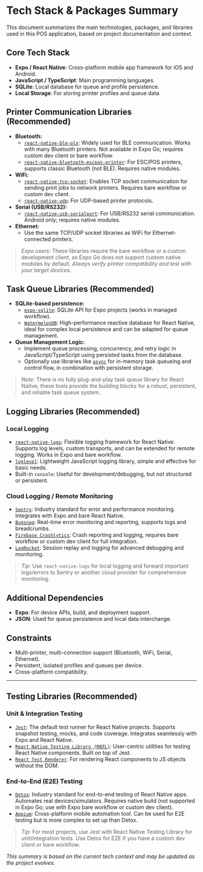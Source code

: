# Tech Stack & Packages Summary

This document summarizes the main technologies, packages, and libraries used in this POS application, based on project documentation and context.

## Core Tech Stack

- **Expo / React Native**: Cross-platform mobile app framework for iOS and Android.
- **JavaScript / TypeScript**: Main programming languages.
- **SQLite**: Local database for queue and profile persistence.
- **Local Storage**: For storing printer profiles and queue data.

## Printer Communication Libraries (Recommended)

- **Bluetooth:**
  - [`react-native-ble-plx`](https://github.com/dotintent/react-native-ble-plx): Widely used for BLE communication. Works with many Bluetooth printers. Not available in Expo Go; requires custom dev client or bare workflow.
  - [`react-native-bluetooth-escpos-printer`](https://github.com/januslo/react-native-bluetooth-escpos-printer): For ESC/POS printers, supports classic Bluetooth (not BLE). Requires native modules.
- **WiFi:**
  - [`react-native-tcp-socket`](https://github.com/Rapsssito/react-native-tcp-socket): Enables TCP socket communication for sending print jobs to network printers. Requires bare workflow or custom dev client.
  - [`react-native-udp`](https://github.com/tradle/react-native-udp): For UDP-based printer protocols.
- **Serial (USB/RS232):**
  - [`react-native-usb-serialport`](https://github.com/hoanghiepvo/react-native-usb-serialport): For USB/RS232 serial communication. Android only; requires native modules.
- **Ethernet:**
  - Use the same TCP/UDP socket libraries as WiFi for Ethernet-connected printers.

> _Expo users:_ These libraries require the bare workflow or a custom development client, as Expo Go does not support custom native modules by default.
> _Always verify printer compatibility and test with your target devices._

## Task Queue Libraries (Recommended)

- **SQLite-based persistence:**
  - [`expo-sqlite`](https://docs.expo.dev/versions/latest/sdk/sqlite/): SQLite API for Expo projects (works in managed workflow).
  - [`WatermelonDB`](https://github.com/Nozbe/WatermelonDB): High-performance reactive database for React Native, ideal for complex local persistence and can be adapted for queue management.
- **Queue Management Logic:**
  - Implement queue processing, concurrency, and retry logic in JavaScript/TypeScript using persisted tasks from the database.
  - Optionally use libraries like [`async`](https://caolan.github.io/async/) for in-memory task queueing and control flow, in combination with persistent storage.

> _Note:_ There is no fully plug-and-play task queue library for React Native; these tools provide the building blocks for a robust, persistent, and reliable task queue system.

## Logging Libraries (Recommended)

### Local Logging

- [`react-native-logs`](https://github.com/onubo/react-native-logs): Flexible logging framework for React Native. Supports log levels, custom transports, and can be extended for remote logging. Works in Expo and bare workflow.
- [`loglevel`](https://github.com/pimterry/loglevel): Lightweight JavaScript logging library, simple and effective for basic needs.
- Built-in `console`: Useful for development/debugging, but not structured or persistent.

### Cloud Logging / Remote Monitoring

- [`Sentry`](https://sentry.io/for/react-native/): Industry standard for error and performance monitoring. Integrates with Expo and bare React Native.
- [`Bugsnag`](https://www.bugsnag.com/platforms/react-native-error-reporting/): Real-time error monitoring and reporting, supports logs and breadcrumbs.
- [`Firebase Crashlytics`](https://firebase.google.com/docs/crashlytics/get-started?platform=react-native): Crash reporting and logging, requires bare workflow or custom dev client for full integration.
- [`LogRocket`](https://logrocket.com/): Session replay and logging for advanced debugging and monitoring.

> _Tip:_ Use `react-native-logs` for local logging and forward important logs/errors to Sentry or another cloud provider for comprehensive monitoring.

## Additional Dependencies

- **Expo**: For device APIs, build, and deployment support.
- **JSON**: Used for queue persistence and local data interchange.

## Constraints

- Multi-printer, multi-connection support (Bluetooth, WiFi, Serial, Ethernet).
- Persistent, isolated profiles and queues per device.
- Cross-platform compatibility.

---

## Testing Libraries (Recommended)

### Unit & Integration Testing

- [`Jest`](https://jestjs.io/): The default test runner for React Native projects. Supports snapshot testing, mocks, and code coverage. Integrates seamlessly with Expo and React Native.
- [`React Native Testing Library (RNTL)`](https://callstack.github.io/react-native-testing-library/): User-centric utilities for testing React Native components. Built on top of Jest.
- [`React Test Renderer`](https://reactjs.org/docs/test-renderer.html): For rendering React components to JS objects without the DOM.

### End-to-End (E2E) Testing

- [`Detox`](https://wix.github.io/Detox/): Industry standard for end-to-end testing of React Native apps. Automates real devices/simulators. Requires native build (not supported in Expo Go; use with Expo bare workflow or custom dev client).
- [`Appium`](https://appium.io/): Cross-platform mobile automation tool. Can be used for E2E testing but is more complex to set up than Detox.

> _Tip:_ For most projects, use Jest with React Native Testing Library for unit/integration tests. Use Detox for E2E if you have a custom dev client or bare workflow.

_This summary is based on the current tech context and may be updated as the project evolves._
